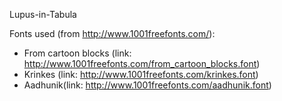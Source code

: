 Lupus-in-Tabula


Fonts used (from http://www.1001freefonts.com/):

- From cartoon blocks (link: http://www.1001freefonts.com/from_cartoon_blocks.font)
- Krinkes (link: http://www.1001freefonts.com/krinkes.font)
- Aadhunik(link: http://www.1001freefonts.com/aadhunik.font)
